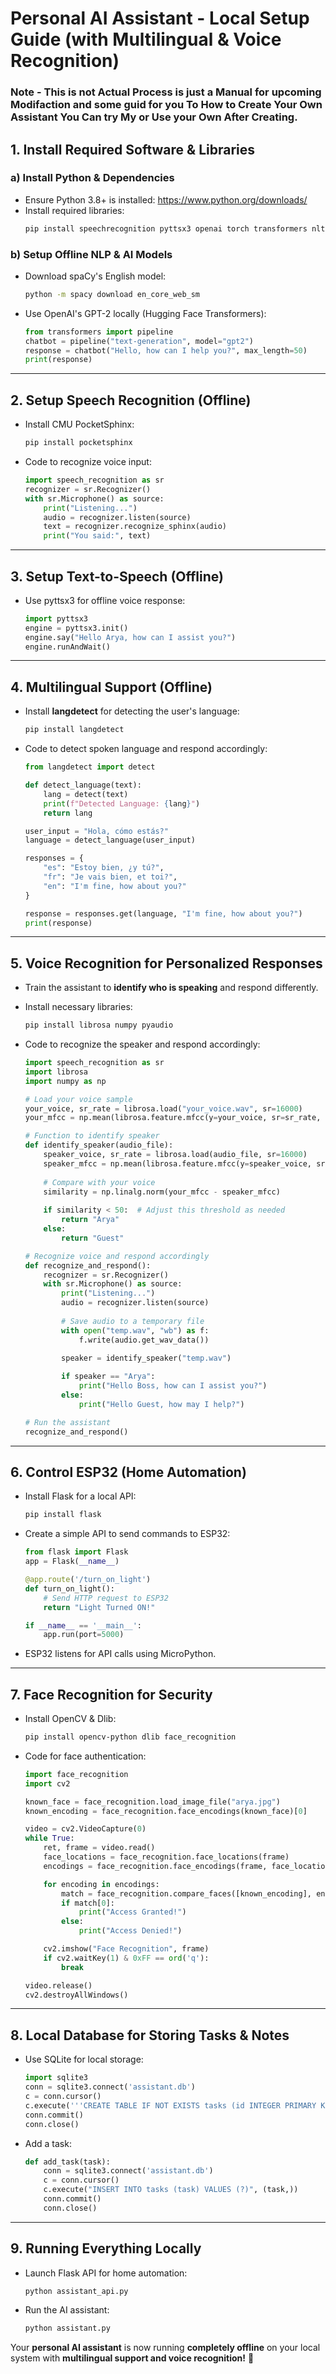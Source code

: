 # Personal AI Assistant - Local Setup Guide (with Multilingual & Voice Recognition)

### Note - This is not Actual Process is just a Manual for upcoming Modifaction and some guid for you To How to Create Your Own Assistant You Can try My or Use your Own After Creating.


## 1. Install Required Software & Libraries

### a) Install Python & Dependencies
- Ensure Python 3.8+ is installed: https://www.python.org/downloads/
- Install required libraries:
  ```bash
  pip install speechrecognition pyttsx3 openai torch transformers nltk spacy langdetect librosa numpy pyaudio opencv-python dlib face_recognition flask sqlite3
  ```

### b) Setup Offline NLP & AI Models
- Download spaCy's English model:
  ```bash
  python -m spacy download en_core_web_sm
  ```

- Use OpenAI's GPT-2 locally (Hugging Face Transformers):
  ```python
  from transformers import pipeline
  chatbot = pipeline("text-generation", model="gpt2")
  response = chatbot("Hello, how can I help you?", max_length=50)
  print(response)
  ```

---

## 2. Setup Speech Recognition (Offline)
- Install CMU PocketSphinx:
  ```bash
  pip install pocketsphinx
  ```

- Code to recognize voice input:
  ```python
  import speech_recognition as sr
  recognizer = sr.Recognizer()
  with sr.Microphone() as source:
      print("Listening...")
      audio = recognizer.listen(source)
      text = recognizer.recognize_sphinx(audio)
      print("You said:", text)
  ```

---

## 3. Setup Text-to-Speech (Offline)
- Use pyttsx3 for offline voice response:
  ```python
  import pyttsx3
  engine = pyttsx3.init()
  engine.say("Hello Arya, how can I assist you?")
  engine.runAndWait()
  ```

---

## 4. Multilingual Support (Offline)
- Install **langdetect** for detecting the user's language:
  ```bash
  pip install langdetect
  ```

- Code to detect spoken language and respond accordingly:
  ```python
  from langdetect import detect

  def detect_language(text):
      lang = detect(text)
      print(f"Detected Language: {lang}")
      return lang

  user_input = "Hola, cómo estás?"
  language = detect_language(user_input)

  responses = {
      "es": "Estoy bien, ¿y tú?",
      "fr": "Je vais bien, et toi?",
      "en": "I'm fine, how about you?"
  }

  response = responses.get(language, "I'm fine, how about you?")
  print(response)
  ```

---

## 5. Voice Recognition for Personalized Responses
- Train the assistant to **identify who is speaking** and respond differently.
- Install necessary libraries:
  ```bash
  pip install librosa numpy pyaudio
  ```

- Code to recognize the speaker and respond accordingly:
  ```python
  import speech_recognition as sr
  import librosa
  import numpy as np

  # Load your voice sample
  your_voice, sr_rate = librosa.load("your_voice.wav", sr=16000)
  your_mfcc = np.mean(librosa.feature.mfcc(y=your_voice, sr=sr_rate, n_mfcc=40).T, axis=0)

  # Function to identify speaker
  def identify_speaker(audio_file):
      speaker_voice, sr_rate = librosa.load(audio_file, sr=16000)
      speaker_mfcc = np.mean(librosa.feature.mfcc(y=speaker_voice, sr=sr_rate, n_mfcc=40).T, axis=0)
      
      # Compare with your voice
      similarity = np.linalg.norm(your_mfcc - speaker_mfcc)
      
      if similarity < 50:  # Adjust this threshold as needed
          return "Arya"
      else:
          return "Guest"

  # Recognize voice and respond accordingly
  def recognize_and_respond():
      recognizer = sr.Recognizer()
      with sr.Microphone() as source:
          print("Listening...")
          audio = recognizer.listen(source)
          
          # Save audio to a temporary file
          with open("temp.wav", "wb") as f:
              f.write(audio.get_wav_data())
          
          speaker = identify_speaker("temp.wav")

          if speaker == "Arya":
              print("Hello Boss, how can I assist you?")
          else:
              print("Hello Guest, how may I help?")

  # Run the assistant
  recognize_and_respond()
  ```

---

## 6. Control ESP32 (Home Automation)
- Install Flask for a local API:
  ```bash
  pip install flask
  ```

- Create a simple API to send commands to ESP32:
  ```python
  from flask import Flask
  app = Flask(__name__)

  @app.route('/turn_on_light')
  def turn_on_light():
      # Send HTTP request to ESP32
      return "Light Turned ON!"

  if __name__ == '__main__':
      app.run(port=5000)
  ```
- ESP32 listens for API calls using MicroPython.

---

## 7. Face Recognition for Security
- Install OpenCV & Dlib:
  ```bash
  pip install opencv-python dlib face_recognition
  ```

- Code for face authentication:
  ```python
  import face_recognition
  import cv2

  known_face = face_recognition.load_image_file("arya.jpg")
  known_encoding = face_recognition.face_encodings(known_face)[0]

  video = cv2.VideoCapture(0)
  while True:
      ret, frame = video.read()
      face_locations = face_recognition.face_locations(frame)
      encodings = face_recognition.face_encodings(frame, face_locations)

      for encoding in encodings:
          match = face_recognition.compare_faces([known_encoding], encoding)
          if match[0]:
              print("Access Granted!")
          else:
              print("Access Denied!")

      cv2.imshow("Face Recognition", frame)
      if cv2.waitKey(1) & 0xFF == ord('q'):
          break

  video.release()
  cv2.destroyAllWindows()
  ```

---

## 8. Local Database for Storing Tasks & Notes
- Use SQLite for local storage:
  ```python
  import sqlite3
  conn = sqlite3.connect('assistant.db')
  c = conn.cursor()
  c.execute('''CREATE TABLE IF NOT EXISTS tasks (id INTEGER PRIMARY KEY, task TEXT)''')
  conn.commit()
  conn.close()
  ```

- Add a task:
  ```python
  def add_task(task):
      conn = sqlite3.connect('assistant.db')
      c = conn.cursor()
      c.execute("INSERT INTO tasks (task) VALUES (?)", (task,))
      conn.commit()
      conn.close()
  ```

---

## 9. Running Everything Locally
- Launch Flask API for home automation:  
  ```bash
  python assistant_api.py
  ```
- Run the AI assistant:  
  ```bash
  python assistant.py
  ```

Your **personal AI assistant** is now running **completely offline** on your local system with **multilingual support and voice recognition!** 🚀
